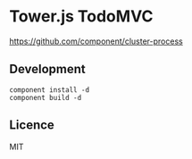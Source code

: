 # Tower.js TodoMVC

https://github.com/component/cluster-process

## Development

```
component install -d
component build -d
```

## Licence

MIT